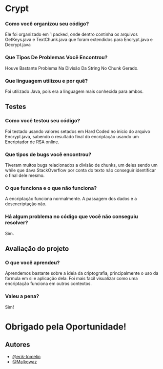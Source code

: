 # Crypt
### Como você organizou seu código? 
Ele foi organizado em 1 packed, onde dentro continha os arquivos GetKeys.java e TextChunk.java que foram extendidos para Encrypt.java e Decrypt.java
###  Que Tipos De Problemas Você Encontrou?
Houve Bastante Problema Na Divisão Da String No Chunk Gerado.
### Que linguagem utilizou e por quê?
Foi utilizado Java, pois era a linguagem mais conhecida para ambos.
## Testes
### Como você testou seu código? 

Foi testado usando valores setados em Hard Coded no inicio do arquivo Encrypt.java, sabendo o resultado final do encriptação usando um Encriptador de RSA online.
### Que tipos de bugs você encontrou?
Tiveram muitos bugs relacionados a divisão de chunks, um deles sendo um while que dava StackOverflow por conta do texto não conseguir identificar o final dele mesmo.
### O que funciona e o que não funciona? 
A encriptação funciona normalmente. A passagem dos dados e a desencriptação não.
### Há algum problema no código que você não conseguiu resolver?
Sim.
## Avaliação do projeto
### O que você aprendeu? 
Aprendemos bastante sobre a ideia da criptografia, principalmente o uso da formula em si e aplicação dela. Foi mais facil visualizar como uma encriptação funciona em outros contextos.
### Valeu a pena?
Sim!
# Obrigado pela Oportunidade!
## Autores

- [@erik-tomelin](https://github.com/erik-tomelin)
- [@Malkowaz](https://github.com/Malkowaz)
